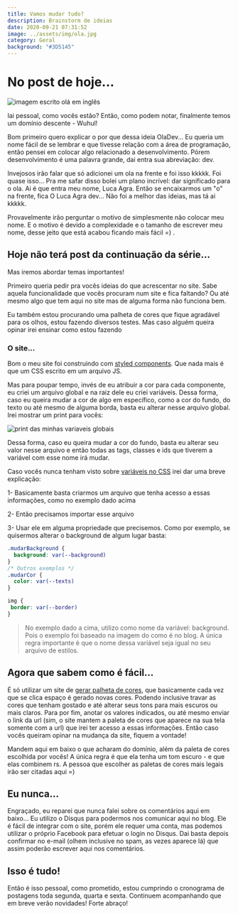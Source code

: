 ```yaml
---
title: Vamos mudar tudo?
description: Brainstorm de ideias
date: 2020-09-21 07:31:52
image: ../assets/img/ola.jpg
category: Geral
background: "#3D5145"
---
```

# No post de hoje...

![imagem escrito olá em inglês ](../assets/img/ola.jpg)

Iai pessoal, como vocês estão? Então, como podem notar, finalmente temos um domínio descente - Wuhul! 

Bom primeiro quero explicar o por que dessa ideia OlaDev... Eu queria um nome fácil de se lembrar e que tivesse relação com a área de programação, então pensei em colocar algo relacionado a desenvolvimento. Pórem desenvolvimento é uma palavra grande, dai entra sua abreviação: dev. 

Invejosos irão falar que só adicionei um ola na frente e foi isso kkkkk. Foi quase isso... Pra me safar disso bolei um plano incrível: dar significado para o ola. Ai é que entra meu nome, Luca Agra. Então se encaixarmos um "o" na frente, fica O Luca Agra dev... Não foi a melhor das ideias, mas tá ai kkkkk. 

Provavelmente irão perguntar o motivo de simplesmente não colocar meu nome. E o motivo é devido a complexidade e o tamanho de escrever meu nome, desse jeito que está acabou ficando mais fácil =) .

## Hoje não terá post da continuação da série...

Mas iremos abordar temas importantes!

Primeiro queria pedir pra vocês ideias do que acrescentar no site. Sabe aquela funcionalidade que vocês procuram num site e fica faltando? Ou até mesmo algo que tem aqui no site mas de alguma forma não funciona bem.

Eu também estou procurando uma palheta de cores que fique agradável para os olhos, estou fazendo diversos testes. Mas caso alguém queira opinar irei ensinar como estou fazendo

### O site...

Bom o meu site foi construindo com [styled components](https://styled-components.com/). Que nada mais é que um CSS escrito em um arquivo JS.

Mas para poupar tempo, invés de eu atribuir a cor para cada componente, eu criei um arquivo global e na raiz dele eu criei variáveis. Dessa forma, caso eu queira mudar a cor de algo em específico, como a cor do fundo, do texto ou até mesmo de alguma borda, basta eu alterar nesse arquivo global. Irei mostrar um print para vocês:

![print das minhas variaveis globais](../assets/img/globacss.jpg)

Dessa forma, caso eu queira mudar a cor do fundo, basta eu alterar seu valor nesse arquivo e então todas as tags, classes e ids que tiverem a variável com esse nome irá mudar.

Caso vocês nunca tenham visto sobre [variáveis no CSS](https://developer.mozilla.org/pt-BR/docs/Web/CSS/Using_CSS_custom_properties) irei dar uma breve explicação:

1- Basicamente basta criarmos um arquivo que tenha acesso a essas informações, como no exemplo dado acima

2- Então precisamos importar esse arquivo

3- Usar ele em alguma propriedade que precisemos. Como por exemplo, se quisermos alterar o background de algum lugar basta:

```css
.mudarBackground {
  background: var(--background)
}
/* Outros exemplos */
.mudarCor {
  color: var(--texts)
}

img {
 border: var(--border) 
}
```

> No exemplo dado a cima, utilizo como nome da variável: background. Pois o exemplo foi baseado na imagem do como é no blog. A única regra importante é que o nome dessa variável seja igual no seu arquivo de estilos.

## Agora que sabem como é fácil...

É só utilizar um site de [gerar palheta de cores](https://coolors.co/generate), que basicamente cada vez que se clica espaço é gerado novas cores. Podendo inclusive travar as cores que tenham gostado e até alterar seus tons para mais escuros ou mais claros. Para por fim, anotar os valores indicados, ou até mesmo enviar o link da url (sim, o site mantem a paleta de cores que aparece na sua tela somente com a url) que irei ter acesso a essas informações. Então caso vocês queiram opinar na mudança da site, fiquem a vontade! 

Mandem aqui em baixo o que acharam do domínio, além da paleta de cores escolhida por vocês! A única regra é que ela tenha um tom escuro - e que elas combinem rs. A pessoa que escolher as paletas de cores mais legais irão ser citadas aqui =)

## Eu nunca...

Engraçado, eu reparei que nunca falei sobre os comentários aqui em baixo... Eu utilizo o Disqus para podermos nos comunicar aqui no blog. Ele é fácil de integrar com o site, porém ele requer uma conta, mas podemos utilizar o próprio Facebook para efetuar o login no Disqus. Dai basta depois confirmar no e-mail (olhem inclusive no spam, as vezes aparece lá) que assim poderão escrever aqui nos comentários.

## Isso é tudo!

Então é isso pessoal, como prometido, estou cumprindo o cronograma de postagens toda segunda, quarta e sexta. Continuem acompanhando que em breve verão novidades! Forte abraço!
